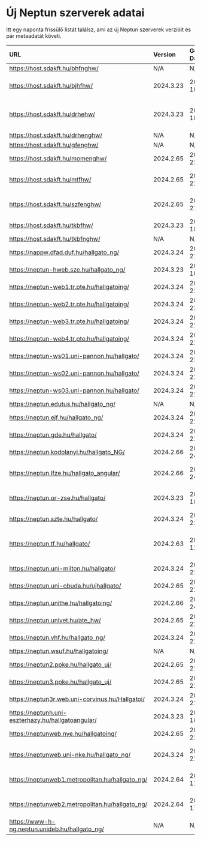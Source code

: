 # Új Neptun szerverek adatai

Itt egy naponta frissülő listát találsz, ami az új Neptun szerverek verzióit és pár metaadatát követi.

| URL                                                | Version   | Generation Date     | Organization Name                             | Captcha Required |
|:-------------------------------------------------|:--------|:------------------|:--------------------------------------------|:---------------|
| https://host.sdakft.hu/bhfnghw/                    | N/A       | N/A                 | N/A                                           | N/A              |
| https://host.sdakft.hu/bjhfhw/                     | 2024.3.23 | 2025-02-18T11:03:05 | Brenner János Hittudományi Főiskola           | 3                |
| https://host.sdakft.hu/drhehw/                     | 2024.3.23 | 2025-02-18T11:03:05 | Debreceni Református Hittudományi Egyetem     | 3                |
| https://host.sdakft.hu/drhenghw/                   | N/A       | N/A                 | N/A                                           | N/A              |
| https://host.sdakft.hu/gfenghw/                    | N/A       | N/A                 | N/A                                           | N/A              |
| https://host.sdakft.hu/momenghw/                   | 2024.2.65 | 2025-02-21T14:29:14 | Moholy-Nagy Művészeti Egyetem                 | 3                |
| https://host.sdakft.hu/mtfhw/                      | 2024.2.65 | 2025-02-21T14:29:14 | Magyar Táncművészeti Egyetem                  | 3                |
| https://host.sdakft.hu/szfenghw/                   | 2024.2.65 | 2025-02-21T14:29:14 | Színház- és Filmművészeti Egyetem             | 3                |
| https://host.sdakft.hu/tkbfhw/                     | 2024.3.23 | 2025-02-18T11:03:05 | A Tan Kapuja Buddhista Főiskola               | 3                |
| https://host.sdakft.hu/tkbfnghw/                   | N/A       | N/A                 | N/A                                           | N/A              |
| https://nappw.dfad.duf.hu/hallgato_ng/             | 2024.3.24 | 2025-02-21T13:31:08 | Dunaújvárosi Egyetem                          | 3                |
| https://neptun-hweb.sze.hu/hallgato_ng/            | 2024.3.23 | 2025-02-18T11:03:05 | Széchenyi István Egyetem                      | 3                |
| https://neptun-web1.tr.pte.hu/hallgatoing/         | 2024.3.24 | 2025-02-21T13:31:08 | Pécsi Tudományegyetem                         | 3                |
| https://neptun-web2.tr.pte.hu/hallgatoing/         | 2024.3.24 | 2025-02-21T13:31:08 | Pécsi Tudományegyetem                         | 3                |
| https://neptun-web3.tr.pte.hu/hallgatoing/         | 2024.3.24 | 2025-02-21T13:31:08 | Pécsi Tudományegyetem                         | 3                |
| https://neptun-web4.tr.pte.hu/hallgatoing/         | 2024.3.24 | 2025-02-21T13:31:08 | Pécsi Tudományegyetem                         | 3                |
| https://neptun-ws01.uni-pannon.hu/hallgato/        | 2024.3.24 | 2025-02-21T13:31:08 | Pannon Egyetem                                | 3                |
| https://neptun-ws02.uni-pannon.hu/hallgato/        | 2024.3.24 | 2025-02-21T13:31:08 | Pannon Egyetem                                | 3                |
| https://neptun-ws03.uni-pannon.hu/hallgato/        | 2024.3.24 | 2025-02-21T13:31:08 | Pannon Egyetem                                | 3                |
| https://neptun.edutus.hu/hallgato_ng/              | N/A       | N/A                 | N/A                                           | N/A              |
| https://neptun.ejf.hu/hallgato_ng/                 | 2024.3.24 | 2025-02-21T13:31:08 | Eötvös József Főiskola                        | 3                |
| https://neptun.gde.hu/hallgato/                    | 2024.3.24 | 2025-02-21T13:31:08 | Gábor Dénes Egyetem                           | 3                |
| https://neptun.kodolanyi.hu/hallgato_NG/           | 2024.2.66 | 2025-02-24T15:11:03 | Kodolányi János Egyetem                       | 1                |
| https://neptun.lfze.hu/hallgato_angular/           | 2024.2.66 | 2025-02-24T15:11:03 | Liszt Ferenc Zeneművészeti Egyetem            | 3                |
| https://neptun.or-zse.hu/hallgato/                 | 2024.3.23 | 2025-02-18T11:03:05 | Országos Rabbiképző - Zsidó Egyetem           | 3                |
| https://neptun.szte.hu/hallgato/                   | 2024.3.24 | 2025-02-21T13:31:08 | Szegedi Tudományegyetem                       | 3                |
| https://neptun.tf.hu/hallgato/                     | 2024.2.63 | 2025-02-11T15:08:03 | Magyar Testnevelési és Sporttudományi Egyetem | 3                |
| https://neptun.uni-milton.hu/hallgato/             | 2024.3.24 | 2025-02-21T13:31:08 | Milton Friedman Egyetem                       | 3                |
| https://neptun.uni-obuda.hu/ujhallgato/            | 2024.2.65 | 2025-02-21T14:29:14 | Óbudai Egyetem                                | 3                |
| https://neptun.unithe.hu/hallgatoing/              | 2024.2.66 | 2025-02-24T15:11:03 | Tokaj-Hegyalja Egyetem                        | 1                |
| https://neptun.univet.hu/ate_hw/                   | 2024.2.65 | 2025-02-21T14:29:14 | Állatorvostudományi Egyetem                   | 3                |
| https://neptun.vhf.hu/hallgato_ng/                 | 2024.3.24 | 2025-02-21T13:31:08 | Veszprémi Érseki Főiskola                     | 3                |
| https://neptun.wsuf.hu/hallgatoing/                | N/A       | N/A                 | N/A                                           | N/A              |
| https://neptun2.ppke.hu/hallgato_uj/               | 2024.2.65 | 2025-02-21T14:29:14 | Pázmány Péter Katolikus Egyetem               | 3                |
| https://neptun3.ppke.hu/hallgato_uj/               | 2024.2.65 | 2025-02-21T14:29:14 | Pázmány Péter Katolikus Egyetem               | 3                |
| https://neptun3r.web.uni-corvinus.hu/Hallgatoi/    | 2024.3.24 | 2025-02-21T13:31:08 | Budapesti Corvinus Egyetem                    | 3                |
| https://neptunh.uni-eszterhazy.hu/hallgatoangular/ | 2024.3.23 | 2025-02-18T11:03:05 | Eszterházy Károly Katolikus Egyetem           | 3                |
| https://neptunweb.nye.hu/hallgatoing/              | 2024.2.65 | 2025-02-21T14:29:14 | Nyíregyházi Egyetem                           | 3                |
| https://neptunweb.uni-nke.hu/hallgato_ng/          | 2024.3.24 | 2025-02-21T13:31:08 | Nemzeti Közszolgálati Egyetem                 | 3                |
| https://neptunweb1.metropolitan.hu/hallgato_ng/    | 2024.2.64 | 2025-02-17T15:00:31 | Budapesti Metropolitan Egyetem                | 3                |
| https://neptunweb2.metropolitan.hu/hallgato_ng/    | 2024.2.64 | 2025-02-17T15:00:31 | Budapesti Metropolitan Egyetem                | 3                |
| https://www-h-ng.neptun.unideb.hu/hallgato_ng/     | N/A       | N/A                 | N/A                                           | N/A              |